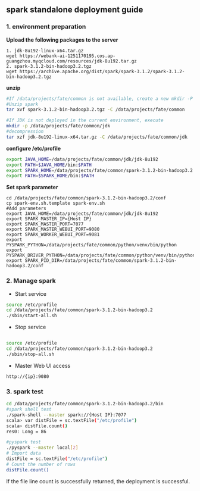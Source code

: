## spark standalone deployment guide

### 1. environment preparation

**Upload the following packages to the server**

```
1. jdk-8u192-linux-x64.tar.gz
wget https://webank-ai-1251170195.cos.ap-guangzhou.myqcloud.com/resources/jdk-8u192.tar.gz
2. spark-3.1.2-bin-hadoop3.2.tgz
wget https://archive.apache.org/dist/spark/spark-3.1.2/spark-3.1.2-bin-hadoop3.2.tgz
```

**unzip**

```bash
#If /data/projects/fate/common is not available, create a new mkdir -P /data/projects /fate/common
#Unzip spark
tar xvf spark-3.1.2-bin-hadoop3.2.tgz -C /data/projects/fate/common

#If JDK is not deployed in the current environment, execute
mkdir -p /data/projects/fate/common/jdk
#decompression
tar xzf jdk-8u192-linux-x64.tar.gz -C /data/projects/fate/common/jdk
```

**configure /etc/profile**

```bash
export JAVA_HOME=/data/projects/fate/common/jdk/jdk-8u192
export PATH=$JAVA_HOME/bin:$PATH
export SPARK_HOME=/data/projects/fate/common/spark-3.1.2-bin-hadoop3.2
export PATH=$SPARK_HOME/bin:$PATH
```

**Set spark parameter**

```
cd /data/projects/fate/common/spark-3.1.2-bin-hadoop3.2/conf
cp spark-env.sh.template spark-env.sh
#Add parameters
export JAVA_HOME=/data/projects/fate/common/jdk/jdk-8u192
export SPARK_MASTER_IP={Host IP}
export SPARK_MASTER_PORT=7077
export SPARK_MASTER_WEBUI_PORT=9080
export SPARK_WORKER_WEBUI_PORT=9081
export PYSPARK_PYTHON=/data/projects/fate/common/python/venv/bin/python
export PYSPARK_DRIVER_PYTHON=/data/projects/fate/common/python/venv/bin/python
export SPARK_PID_DIR=/data/projects/fate/common/spark-3.1.2-bin-hadoop3.2/conf
```

### 2. Manage spark

- Start service
```bash
source /etc/profile
cd /data/projects/fate/common/spark-3.1.2-bin-hadoop3.2
./sbin/start-all.sh
```
- Stop service
```bash

source /etc/profile
cd /data/projects/fate/common/spark-3.1.2-bin-hadoop3.2
./sbin/stop-all.sh
```
- Master Web UI access

```
http://{ip}:9080
```

### 3. spark test
```bash
cd /data/projects/fate/common/spark-3.1.2-bin-hadoop3.2/bin
#spark shell test
./spark-shell --master spark://{Host IP}:7077
scala> var distFile = sc.textFile("/etc/profile")
scala> distFile.count()
res0: Long = 86

#pyspark test
./pyspark --master local[2]
# Import data
distFile = sc.textFile("/etc/profile")
# Count the number of rows
distFile.count()
```
If the file line count is successfully returned, the deployment is successful.
